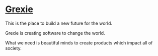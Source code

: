 # [Grexie](https://grexie.com)

This is the place to build a new future for the world.

Grexie is creating software to change the world.

What we need is beautiful minds to create products which impact all of society.

